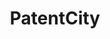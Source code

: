 ---
layout: default
api_or_bulk_downloads: coming soon
code: https://github.com/Antoberge/patent_city
description: Data coming soon; accessible via Google BigQuery
shortname: patentcity
title: PatentCity
url: https://mailchi.mp/e0495246a573/patentcity
uuid: 131e13f8-342c-4dd7-a3e6-fbf5a5ba6a5c
---